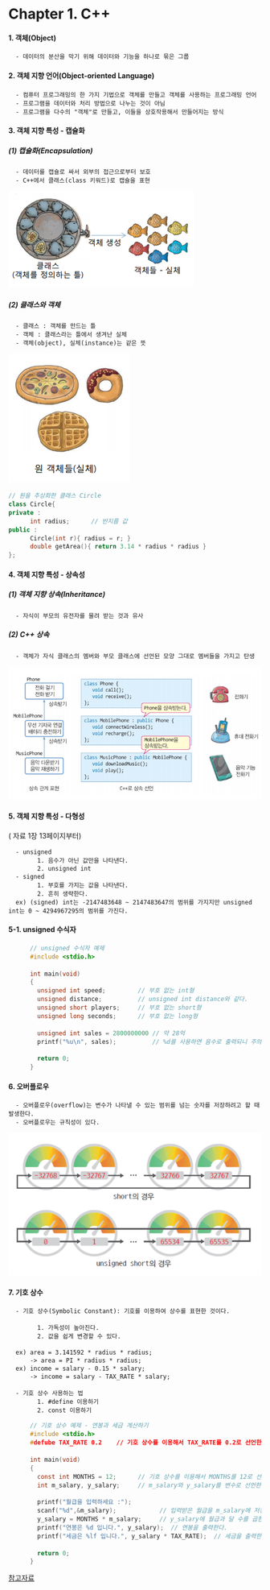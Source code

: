 #  Chapter 1. C++       
> 
>
>
#### 1. 객체(Object)
      - 데이터의 분산을 막기 위해 데이터와 기능을 하나로 묶은 그룹
 
#### 2. 객체 지향 언어(Object-oriented Language)  

      - 컴퓨터 프로그래밍의 한 가지 기법으로 객체를 만들고 객체를 사용하는 프로그래밍 언어
      - 프로그램을 데이터와 처리 방법으로 나누는 것이 아님
      - 프로그램을 다수의 "객체"로 만들고, 이들을 상호작용해서 만들어지는 방식
      
#### 3. 객체 지향 특성 - 캡슐화

##### (1) 캡슐화(Encapsulation)     
      - 데이터를 캡슐로 싸서 외부의 접근으로부터 보호     
      - C++에서 클래스(class 키워드)로 캡슐을 표현      

![class](https://github.com/BangYunseo/TIL/blob/main/Cpp/Image/ch1/class.PNG)

##### (2) 클래스와 객체     
      - 클래스 : 객체를 만드는 틀     
      - 객체 : 클래스라는 틀에서 생겨난 실체      
      - 객체(object), 실체(instance)는 같은 뜻     
      
![instance](https://github.com/BangYunseo/TIL/blob/main/Cpp/Image/ch1/instance.PNG)

```C++
// 원을 추상화한 클래스 Circle
class Circle{
private :
      int radius;      // 반지름 값
public :
      Circle(int r){ radius = r; }
      double getArea(){ return 3.14 * radius * radius }
};    
```

#### 4. 객체 지향 특성 - 상속성

##### (1) 객체 지향 상속(Inheritance)     
      - 자식이 부모의 유전자를 물려 받는 것과 유사

##### (2) C++ 상속  
      - 객체가 자식 클래스의 멤버와 부모 클래스에 선언된 모양 그대로 멤버들을 가지고 탄생
      
![Inheritance](https://github.com/BangYunseo/TIL/blob/main/Cpp/Image/ch1/Inheritance.PNG)
      
 
#### 5. 객체 지향 특성 - 다형성

( 자료 1장 13페이지부터)

      - unsigned
            1. 음수가 아닌 값만을 나타낸다.
            2. unsigned int
      - signed
            1. 부호를 가지는 값을 나타낸다.
            2. 흔히 생략한다.
      ex) (signed) int는 -2147483648 ~ 2147483647의 범위를 가지지만 unsigned int는 0 ~ 4294967295의 범위를 가진다.

#### 5-1. unsigned 수식자
      
```C
      // unsigned 수식자 예제  
      #include <stdio.h>
      
      int main(void)
      {
        unsigned int speed;         // 부호 없는 int형
        unsigned distance;          // unsigned int distance와 같다.
        unsigned short players;     // 부호 없는 short형
        unsigned long seconds;      // 부호 없는 long형
        
        unsigned int sales = 2800000000 // 약 28억
        printf("%u\n", sales);          // %d를 사용하면 음수로 출력되니 주의하기
        
        return 0;
      }      
```

#### 6. 오버플로우
      
      - 오버플로우(overflow)는 변수가 나타낼 수 있는 범위를 넘는 숫자를 저장하려고 할 때 발생한다.
      - 오버플로우는 규칙성이 있다. 

![overflow](https://github.com/BangYunseo/TIL/blob/main/C/Image/ch1/overflow.PNG)


#### 7. 기호 상수

      - 기호 상수(Symbolic Constant): 기호를 이용하여 상수를 표현한 것이다.
      
            1. 가독성이 높아진다.
            2. 값을 쉽게 변경할 수 있다.
            
      ex) area = 3.141592 * radius * radius;
          -> area = PI * radius * radius;
      ex) income = salary - 0.15 * salary;
          -> income = salary - TAX_RATE * salary;

      - 기호 상수 사용하는 법
            1. #define 이용하기
            2. const 이용하기
            
```C
      // 기호 상수 예제 - 연봉과 세금 계산하기         
      #include <stdio.h>
      #defube TAX_RATE 0.2    // 기호 상수를 이용해서 TAX_RATE를 0.2로 선언한다.
      
      int main(void)
      {
        const int MONTHS = 12;      // 기호 상수를 이용해서 MONTHS를 12로 선언한다.
        int m_salary, y_salary;     // m_salary와 y_salary를 변수로 선언한다.
        
        printf("월급을 입력하세요 :");      
        scanf("%d",&m_salary);            // 입력받은 월급을 m_salary에 저장한다. 
        y_salary = MONTHS * m_salary;     // y_salary에 월급과 달 수를 곱한 값을 저장한다.
        printf("연봉은 %d 입니다.", y_salary);  // 연봉을 출력한다.
        printf("세금은 %lf 입니다.", y_salary * TAX_RATE);  // 세금을 출력한다.

        return 0;
      }      
```

[참고자료](https://radait.tistory.com/4)
